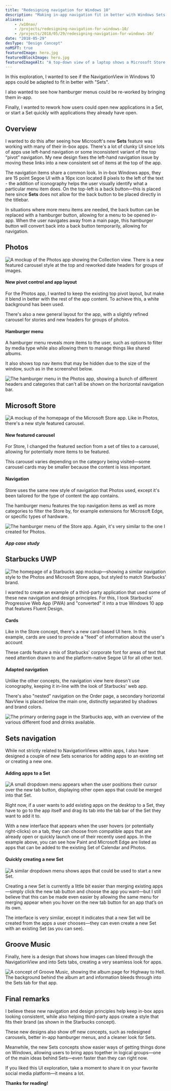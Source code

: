 ```yaml
---
title: "Redesigning navigation for Windows 10"
description: "Making in-app navigation fit in better with Windows Sets."
aliases:
    - /w10nav/
    - /projects/redesigning-navigation-for-windows-10/
    - /projects/2018/05/29/redesigning-navigation-for-windows-10/
date: "2018-05-29"
desType: "Design Concept"
noMSFT: true
featuredImage: hero.jpg
featuredBlockImage: hero.jpg
featuredImageAlt: "A top-down view of a laptop shows a Microsoft Store concept."
---
```


In this exploration, I wanted to see if the NavigationView in Windows 10 apps could be adapted to fit in better with "Sets".

I also wanted to see how hamburger menus could be re-worked by bringing them in-app.

Finally, I wanted to rework how users could open new applications in a Set, or start a Set quickly with applications they already have open.
<!--more-->

## Overview

I wanted to do this after seeing how Microsoft's new **Sets** feature was working with many of their in-box apps. There's a lot of clunky UI since lots of apps use left-hand navigation or some inconsistent variant of the top “pivot” navigation. My new design fixes the left-hand navigation issue by moving these links into a new consistent set of items at the top of the app.

The navigation items share a common look. In in-box Windows apps, they are 15 point Segoe UI with a 16px icon located 8 pixels to the left of the text - the addition of iconography helps the user visually identify what a particular menu item does. On the top-left is a back button—this is placed here since **Sets** does not allow for the back button to be placed directly in the titlebar.

In situations where more menu items are needed, the back button can be replaced with a hamburger button, allowing for a menu to be opened in-app. When the user navigates away from a main page, this hamburger button will convert back into a back button temporarily, allowing for navigation.

## Photos

![A mockup of the Photos app showing the Collection view. There is a new featured carousel style at the top and reworked date headers for groups of images.](./photos.jpg)

#### New pivot control and app layout

For the Photos app, I wanted to keep the existing top pivot layout, but make it blend in better with the rest of the app content. To achieve this, a white background has been used.

There's also a new general layout for the app, with a slightly refined carousel for stories and new headers for groups of photos.

#### Hamburger menu

A hamburger menu reveals more items to the user, such as options to filter by media type while also allowing them to manage things like shared albums.

It also shows top nav items that may be hidden due to the size of the window, such as in the screenshot below.

![The hamburger menu in the Photos app, showing a bunch of different headers and categories that can't all be shown on the horizontal navigation bar.](./photos-hamburger.jpg)

## Microsoft Store

![A mockup of the homepage of the Microsoft Store app. Like in Photos, there's a new style featured carousel.](./store.jpg)

#### New featured carousel

For Store, I changed the featured section from a set of tiles to a carousel, allowing for potentially more items to be featured.

This carousel varies depending on the category being visited—some carousel cards may be smaller because the content is less important.

#### Navigation

Store uses the same new style of navigation that Photos used, except it's been tailored for the type of content the app contains.

The hamburger menu features the top navigation items as well as more categories to filter the Store by, for example extensions for Microsoft Edge, or specific types of hardware.

![The hamburger menu of the Store app. Again, it's very similar to the one I created for Photos.](./store-hamburger.jpg)

##### App case study
## Starbucks UWP

![The homepage of a Starbucks app mockup—showing a similar navigation style to the Photos and Microsoft Store apps, but styled to match Starbucks' brand.](./starbucks.jpg)

I wanted to create an example of a third-party application that used some of these new navigation and design principles. For this, I took Starbucks' Progressive Web App (PWA) and "converted" it into a true Windows 10 app that features Fluent Design.

#### Cards

Like in the Store concept, there's a new card-based UI here. In this example, cards are used to provide a "feed" of information about the user's account

These cards feature a mix of Starbucks' corporate font for areas of text that need attention drawn to and the platform-native Segoe UI for all other text.

#### Adapted navigation

Unlike the other concepts, the navigation view here doesn't use iconography, keeping it in-line with the look of Starbucks' web app.

There's also "nested" navigation on the Order page, a secondary horizontal NavView is placed below the main one, distinctly separated by shadows and brand colors.

![The primary ordering page in the Starbucks app, with an overview of the various different food and drinks available.](./starbucks-order.jpg)

## Sets navigation

While not strictly related to NavigationViews within apps, I also have designed a couple of new Sets scenarios for adding apps to an existing set or creating a new one.

#### Adding apps to a Set

![A small dropdown menu appears when the user positions their cursor over the new tab button, displaying other open apps that could be merged into that Set.](./merge-set.jpg)

Right now, if a user wants to add existing apps on the desktop to a Set, they have to go to the app itself and drag its tab into the tab bar of the Set they want to add it to.

With a new interface that appears when the user hovers (or potentially right-clicks) on a tab, they can choose from compatible apps that are already open or quickly launch one of their recently used apps. In the example above, you can see how Paint and Microsoft Edge are listed as apps that can be added to the existing Set of Calendar and Photos.

#### Quickly creating a new Set

![A similar dropdown menu shows apps that could be used to start a new Set.](./create-set.jpg)

Creating a new Set is currently a little bit easier than merging existing apps—simply click the new tab button and choose the app you want—but I still believe that this can be made even easier by allowing the same menu for merging appear when you hover on the new tab button for an app that’s on its own.

The interface is very similar, except it indicates that a new Set will be created from the apps a user chooses—they can even create a new Set with an existing Set (as you can see).

## Groove Music

Finally, here is a design that shows how images can bleed through the NavigationView and into Sets tabs, creating a very seamless look for apps.

![A concept of Groove Music, showing the album page for Highway to Hell. The background behind the album art and information bleeds through into the Sets tab for that app.](./groove.jpg)

## Final remarks

I believe these new navigation and design principles help keep in-box apps looking consistent, while also helping third-party apps create a style that fits their brand (as shown in the Starbucks concept).

These new designs also show off new concepts, such as redesigned carousels, better in-app hamburger menus, and a cleaner look for Sets.

Meanwhile, the new Sets concepts show easier ways of getting things done on Windows, allowing users to bring apps together in logical groups—one of the main ideas behind Sets—even faster than they can right now.

If you liked this UI exploration, take a moment to share it on your favorite social media platform—it means a lot.

**Thanks for reading!**